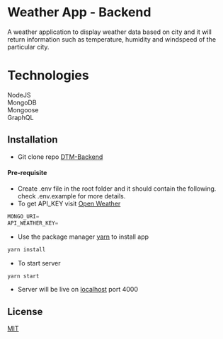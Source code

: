 # Weather App - Backend

A weather application to display weather data based on city and it will return information such as temperature, humidity and windspeed of the particular city.

# Technologies

NodeJS  
MongoDB  
Mongoose  
GraphQL

## Installation

- Git clone repo [DTM-Backend](https://github.com/Tobzzy/DTM-Backend)

#### Pre-requisite

- Create .env file in the root folder and it should contain the following. check .env.example for more details.
- To get API_KEY visit [Open Weather](https://openweathermap.org/api)

```JavaScript
MONGO_URI=
API_WEATHER_KEY=
```

- Use the package manager [yarn](https://yarnpkg.com/) to install app

```bash
yarn install
```

- To start server

```bash
yarn start
```

- Server will be live on [localhost](http://localhost:4000) port 4000

## License

[MIT](https://choosealicense.com/licenses/mit/)
